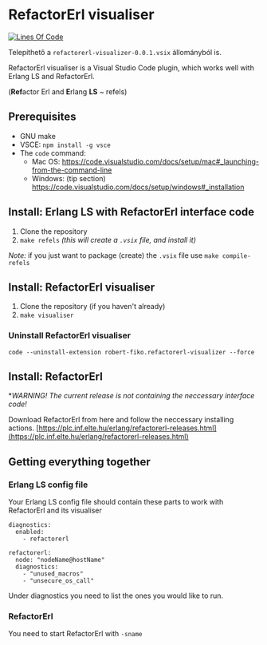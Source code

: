 # RefactorErl visualiser

[![Lines Of Code](https://tokei.rs/b1/github/robertfiko/refactorerl-visualiser?category=code)](https://github.com/robertfiko/refactorerl-visualiser)

Telepíthető a `refactorerl-visualizer-0.0.1.vsix` állományból is.

RefactorErl visualiser is a Visual Studio Code plugin, which works well with Erlang LS and RefactorErl. 

(**Ref**actor Erl and **E**rlang **LS** ~ refels)

## Prerequisites
- GNU make
- VSCE: `npm install -g vsce`
- The `code` command: 
	- Mac OS: https://code.visualstudio.com/docs/setup/mac#_launching-from-the-command-line 
	- Windows: (tip section) https://code.visualstudio.com/docs/setup/windows#_installation

## Install: Erlang LS with RefactorErl interface code

1. Clone the repository
2. `make refels` _(this will create a `.vsix` file, and install it)_

_Note:_ if you just want to package (create) the `.vsix` file use `make compile-refels`

## Install: RefactorErl visualiser
1. Clone the repository (if you haven't already)
2. `make visualiser` 
### Uninstall RefactorErl visualiser
 `code --uninstall-extension robert-fiko.refactorerl-visualizer --force`

 ## Install: RefactorErl 
 **WARNING! The current release is not containing the neccessary interface code!*
 
 Download RefactorErl from here and follow the neccessary installing actions. [https://plc.inf.elte.hu/erlang/refactorerl-releases.html](https://plc.inf.elte.hu/erlang/refactorerl-releases.html)

 ## Getting everything together

 ### Erlang LS config file
 
 Your Erlang LS config file should contain these parts to work with RefactorErl and its visualiser
 
```
diagnostics:
  enabled:
    - refactorerl

refactorerl:
  node: "nodeName@hostName" 		
  diagnostics:
    - "unused_macros"			
    - "unsecure_os_call"

```

Under diagnostics you need to list the ones you would like to run.

 ### RefactorErl

 You need to start RefactorErl with `-sname`
